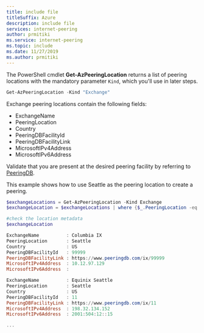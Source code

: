 ```yaml
---
title: include file
titleSuffix: Azure
description: include file
services: internet-peering
author: prmitiki
ms.service: internet-peering
ms.topic: include
ms.date: 11/27/2019
ms.author: prmitiki
---
```


The PowerShell cmdlet **Get-AzPeeringLocation** returns a list of peering locations with the mandatory parameter `Kind`, which you'll use in later steps.

```powershell
Get-AzPeeringLocation -Kind "Exchange"
```

Exchange peering locations contain the following fields:
* ExchangeName
* PeeringLocation
* Country
* PeeringDBFacilityId
* PeeringDBFacilityLink
* MicrosoftIPv4Address
* MicrosoftIPv6Address

Validate that you are present at the desired peering facility by referring to [PeeringDB](https://wwww.peeringdb.com).

This example shows how to use Seattle as the peering location to create a peering.

```powershell
$exchangeLocations = Get-AzPeeringLocation -Kind Exchange
$exchangeLocation = $exchangeLocations | where {$_.PeeringLocation -eq "Seattle"}

#check the location metadata
$exchangeLocation

ExchangeName          : Columbia IX
PeeringLocation       : Seattle
Country               : US
PeeringDBFacilityId   : 99999
PeeringDBFacilityLink : https://www.peeringdb.com/ix/99999
MicrosoftIPv4Address  : 10.12.97.129
MicrosoftIPv6Address  :

ExchangeName          : Equinix Seattle
PeeringLocation       : Seattle
Country               : US
PeeringDBFacilityId   : 11
PeeringDBFacilityLink : https://www.peeringdb.com/ix/11
MicrosoftIPv4Address  : 198.32.134.152
MicrosoftIPv6Address  : 2001:504:12::15

...

```